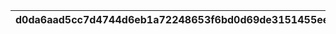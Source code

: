 |d0da6aad5cc7d4744d6eb1a72248653f6bd0d69de3151455eeb9e2de1acb07c9|8f199f76f169c1c4f78c7e591a3c93e5996ca22196d9e1fed1aeb28f2f3075d0|ecdd10f247aed2b0c6d8aba8979cee7527ce0da580e126553971f0854587948d|0b587603c85d49f04222600df2711d14008b751371a3c0c8b721bedc9d610317|e69c12ae5391e2d7325ec355ae63846456316c4320dc12751021b4e1af28e69e|3e59a6c17a59cb940e0dcb6a39b3d3b27a9ebd1b4e2b8c9995bdd8764e75bddc|1f995554884ca187a14f56da0bbad40cdc7286d9c21185c2108ad00eab600a75|a4eba4d309e5f2fb3ab074500a0fb9ed7d6efdf5386e810e9f2dada4c8a33918|f125c085425f0aff101c4235f6fc5851a5cbb4f55d7db0d9dd4480379199f4e7|f943cd1050717d673b05346c166ede71cc86f4de4b3df6a2a0f5c43a792f2858|96b1894c1f62949d1bfd77771b9dd9224b9682a468c221a3209ead1afd4d3901|
| --- | --- | --- | --- | --- | --- | --- | --- | --- | --- | --- |